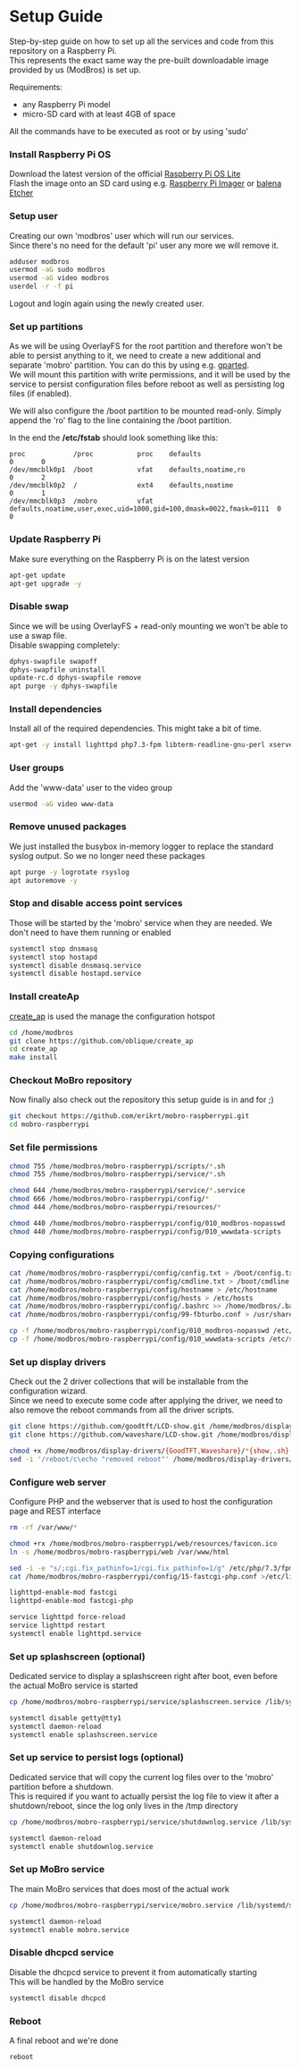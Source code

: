 # Setup Guide

Step-by-step guide on how to set up all the services and code from this repository on a Raspberry Pi.  
This represents the exact same way the pre-built downloadable image provided by us (ModBros) is set up.

Requirements:

* any Raspberry Pi model
* micro-SD card with at least 4GB of space

All the commands have to be executed as root or by using 'sudo'

### Install Raspberry Pi OS

Download the latest version of the
official [Raspberry Pi OS Lite](https://www.raspberrypi.org/software/operating-systems/)  
Flash the image onto an SD card using
e.g. [Raspberry Pi Imager](https://www.raspberrypi.org/blog/raspberry-pi-imager-imaging-utility/)
or [balena Etcher](https://www.balena.io/etcher/)

### Setup user

Creating our own 'modbros' user which will run our services.  
Since there's no need for the default 'pi' user any more we will remove it.

```bash
adduser modbros
usermod -aG sudo modbros
usermod -aG video modbros
userdel -r -f pi
```

Logout and login again using the newly created user.

### Set up partitions

As we will be using OverlayFS for the root partition and therefore won't be able to persist anything to it, we need to
create a new additional and separate 'mobro' partition. You can do this by using e.g. [gparted](https://gparted.org/).  
We will mount this partition with write permissions, and it will be used by the service to persist configuration files
before reboot as well as persisting log files (if enabled).

We will also configure the /boot partition to be mounted read-only. Simply append the 'ro' flag to the line containing
the /boot partition.

In the end the **/etc/fstab** should look something like this:

```
proc            /proc           proc    defaults                                                           0       0
/dev/mmcblk0p1  /boot           vfat    defaults,noatime,ro                                                0       2
/dev/mmcblk0p2  /               ext4    defaults,noatime                                                   0       1
/dev/mmcblk0p3  /mobro          vfat    defaults,noatime,user,exec,uid=1000,gid=100,dmask=0022,fmask=0111  0       0
```

### Update Raspberry Pi

Make sure everything on the Raspberry Pi is on the latest version

```bash
apt-get update
apt-get upgrade -y
```

### Disable swap

Since we will be using OverlayFS + read-only mounting we won't be able to use a swap file.  
Disable swapping completely:

```bash
dphys-swapfile swapoff
dphys-swapfile uninstall
update-rc.d dphys-swapfile remove
apt purge -y dphys-swapfile
```

### Install dependencies

Install all of the required dependencies. This might take a bit of time.

```bash
apt-get -y install lighttpd php7.3-fpm libterm-readline-gnu-perl xserver-xorg xserver-xorg-video-fbturbo x11-xserver-utils xinit matchbox-window-manager libgles2-mesa chromium-browser xwit xdotool curl arp-scan util-linux procps iproute2 iw iptables net-tools hostapd dnsmasq git make feh rng-tools secure-delete fbi busybox-syslogd
```

### User groups

Add the 'www-data' user to the video group

```bash
usermod -aG video www-data
```

### Remove unused packages

We just installed the busybox in-memory logger to replace the standard syslog output. So we no longer need these
packages

```bash
apt purge -y logrotate rsyslog
apt autoremove -y
```

### Stop and disable access point services

Those will be started by the 'mobro' service when they are needed. We don't need to have them running or enabled

```bash
systemctl stop dnsmasq
systemctl stop hostapd
systemctl disable dnsmasq.service 
systemctl disable hostapd.service 
```

### Install createAp

[create_ap](https://github.com/oblique/create_ap) is used the manage the configuration hotspot

```bash
cd /home/modbros
git clone https://github.com/oblique/create_ap
cd create_ap
make install
```

### Checkout MoBro repository

Now finally also check out the repository this setup guide is in and for ;)

```bash
git checkout https://github.com/erikrt/mobro-raspberrypi.git
cd mobro-raspberrypi
```

### Set file permissions

```bash
chmod 755 /home/modbros/mobro-raspberrypi/scripts/*.sh
chmod 755 /home/modbros/mobro-raspberrypi/service/*.sh

chmod 644 /home/modbros/mobro-raspberrypi/service/*.service
chmod 666 /home/modbros/mobro-raspberrypi/config/*
chmod 444 /home/modbros/mobro-raspberrypi/resources/*

chmod 440 /home/modbros/mobro-raspberrypi/config/010_modbros-nopasswd
chmod 440 /home/modbros/mobro-raspberrypi/config/010_wwwdata-scripts
```

### Copying configurations

```bash
cat /home/modbros/mobro-raspberrypi/config/config.txt > /boot/config.txt
cat /home/modbros/mobro-raspberrypi/config/cmdline.txt > /boot/cmdline.txt
cat /home/modbros/mobro-raspberrypi/config/hostname > /etc/hostname
cat /home/modbros/mobro-raspberrypi/config/hosts > /etc/hosts
cat /home/modbros/mobro-raspberrypi/config/.bashrc >> /home/modbros/.bashrc
cat /home/modbros/mobro-raspberrypi/config/99-fbturbo.conf > /usr/share/X11/xorg.conf.d/99-fbturbo.conf

cp -f /home/modbros/mobro-raspberrypi/config/010_modbros-nopasswd /etc/sudoers.d
cp -f /home/modbros/mobro-raspberrypi/config/010_wwwdata-scripts /etc/sudoers.d
```

### Set up display drivers

Check out the 2 driver collections that will be installable from the configuration wizard.  
Since we need to execute some code after applying the driver, we need to also remove the reboot commands from all the
driver scripts.

```bash
git clone https://github.com/goodtft/LCD-show.git /home/modbros/display-drivers/GoodTFT
git clone https://github.com/waveshare/LCD-show.git /home/modbros/display-drivers/Waveshare

chmod +x /home/modbros/display-drivers/{GoodTFT,Waveshare}/*{show,.sh}
sed -i '/reboot/c\echo "removed reboot"' /home/modbros/display-drivers/{GoodTFT,Waveshare}/*{show,.sh}
```

### Configure web server

Configure PHP and the webserver that is used to host the configuration page and REST interface

```bash
rm -rf /var/www/*

chmod +rx /home/modbros/mobro-raspberrypi/web/resources/favicon.ico
ln -s /home/modbros/mobro-raspberrypi/web /var/www/html

sed -i -e "s/;cgi.fix_pathinfo=1/cgi.fix_pathinfo=1/g" /etc/php/7.3/fpm/php.ini
cat /home/modbros/mobro-raspberrypi/config/15-fastcgi-php.conf >/etc/lighttpd/conf-available/15-fastcgi-php.conf

lighttpd-enable-mod fastcgi 
lighttpd-enable-mod fastcgi-php 

service lighttpd force-reload 
service lighttpd restart 
systemctl enable lighttpd.service 
```

### Set up splashscreen (optional)

Dedicated service to display a splashscreen right after boot, even before the actual MoBro service is started

```bash
cp /home/modbros/mobro-raspberrypi/service/splashscreen.service /lib/systemd/system/splashscreen.service

systemctl disable getty@tty1
systemctl daemon-reload
systemctl enable splashscreen.service
```

### Set up service to persist logs (optional)

Dedicated service that will copy the current log files over to the 'mobro' partition before a shutdown.  
This is required if you want to actually persist the log file to view it after a shutdown/reboot, since the log only
lives in the /tmp directory

```bash
cp /home/modbros/mobro-raspberrypi/service/shutdownlog.service /lib/systemd/system/shutdownlog.service

systemctl daemon-reload
systemctl enable shutdownlog.service
```

### Set up MoBro service

The main MoBro services that does most of the actual work

```bash
cp /home/modbros/mobro-raspberrypi/service/mobro.service /lib/systemd/system/mobro.service

systemctl daemon-reload
systemctl enable mobro.service
```

### Disable dhcpcd service

Disable the dhcpcd service to prevent it from automatically starting  
This will be handled by the MoBro service

```bash
systemctl disable dhcpcd
```

### Reboot

A final reboot and we're done

```bash
reboot
```
